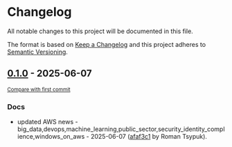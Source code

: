 # Changelog

All notable changes to this project will be documented in this file.

The format is based on [Keep a Changelog](http://keepachangelog.com/en/1.0.0/)
and this project adheres to [Semantic Versioning](http://semver.org/spec/v2.0.0.html).

<!-- insertion marker -->
## [0.1.0](https://github.com/tsypuk/aws-news/releases/tag/ver-2025-06-070.1.0) - 2025-06-07

<small>[Compare with first commit](https://github.com/tsypuk/aws-news/compare/3496dbeb99e1cb2e06de4a3d290cb78c47661c2f...ver-2025-06-07)</small>

### Docs

- updated AWS news - big_data,devops,machine_learning,public_sector,security_identity_complience,windows_on_aws - 2025-06-07 ([afaf3c1](https://github.com/tsypuk/aws-news/commit/afaf3c116ae8d6bc136e527f740dae3cb8788b8c) by Roman Tsypuk).

